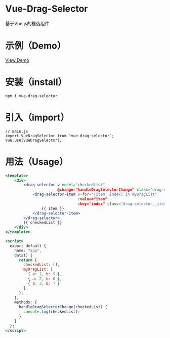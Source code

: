 # Vue-Drag-Selector
基于Vue.js的框选组件

# 示例（Demo）
[View Demo](https://xubaifucode.github.io/vue-drag-selector/example/demo.html)

# 安装（install）
```
npm i vue-drag-selector
```

# 引入（import）
```vue
// main.js
import VueDragSelector from "vue-drag-selector";
Vue.use(VueDragSelector);
```

# 用法（Usage）
```jsx
<template>
    <div>
        <drag-selector v-model="checkedList"
                       @change="handleDragSelectorChange" class="drag-selector">
            <drag-selector-item v-for="(item, index) in myDragList"
                                :value="item"
                                :key="index" class="drag-selector__item">
                {{ item }}
            </drag-selector-item>
        </drag-selector>
        {{ checkedList }}
    </div>
</template>

<script>
  export default {
    name: "app",
    data() {
      return {
        checkedList: [],
        myDragList: [
          { a: 1, b: 5 },
          { a: 2, b: 6 },
          { a: 3, b: 7 }
        ]
      };
    },
    methods: {
      handleDragSelectorChange(checkedList) {
        console.log(checkedList);
      }
    }
  };
</script>
```